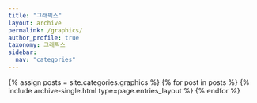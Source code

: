 ```yaml
---
title: "그래픽스"
layout: archive
permalink: /graphics/
author_profile: true
taxonomy: 그래픽스
sidebar:
  nav: "categories"
---
```



{% assign posts = site.categories.graphics %}
{% for post in posts %} {% include archive-single.html type=page.entries_layout %} {% endfor %}
